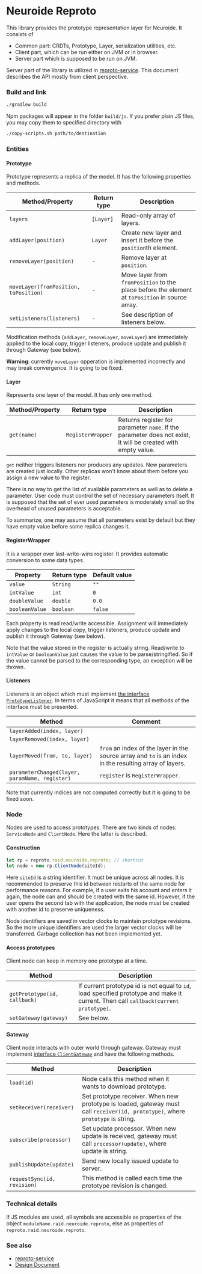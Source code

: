 Neuroide Reproto
================

This library provides the prototype representation layer for Neuroide. It consists of

* Common part: CRDTs, Prototype, Layer, serialization utilities, etc.
* Client part, which can be run either on JVM or in browser.
* Server part which is supposed to be run on JVM.

Server part of the library is utilized in [reproto-service](https://github.com/Web-networks/reproto-service). This document describes the API mostly from client perspective.

### Build and link

```sh
./gradlew build
```

Npm packages will appear in the folder `build/js`. If you prefer plain JS files, you may copy them to specified directory with

```sh
./copy-scripts.sh path/to/destination
```

### Entities

#### Prototype

Prototype represents a replica of the model. It has the following properties and methods.

| Method/Property                       | Return type | Description                                                  |
| ------------------------------------- | ----------- | ------------------------------------------------------------ |
| `layers`                              | `[Layer]`   | Read-only array of layers.                                   |
| `addLayer(position)`                  | `Layer`     | Create new layer and insert it before the `position`th element. |
| `removeLayer(position)`               | -           | Remove layer at `position`.                                  |
| `moveLayer(fromPosition, toPosition)` | -           | Move layer from `fromPosition` to the place before the element at `toPosition` in source array. |
| `setListeners(listeners)`             | -           | See description of listeners below.                          |

Modification methods (`addLayer`, `removeLayer`, `moveLayer`) are immediately applied to the local copy, trigger listeners, produce update and publish it through Gateway (see below).

**Warning**: currently `moveLayer` opperation is implemented incorrectly and may break convergence. It is going to be fixed.

#### Layer

Represents one layer of the model. It has only one method.

| Method/Property | Return type       | Description                                                  |
| --------------- | ----------------- | ------------------------------------------------------------ |
| `get(name)`     | `RegisterWrapper` | Returns register for parameter `name`. If the parameter does not exist, it will be created with empty value. |

`get` neither triggers listeners nor produces any updates. New parameters are created just locally. Other replicas won't know about them before you assign a new value to the register.

There is no way to get the list of available parameters as well as to delete a parameter. User code must control the set of necessary parameters itself. It is supposed that the set of ever used parameters is moderately small so the overhead of unused parameters is acceptable.

To summarize, one may assume that all parameters exist by default but they have empty value before some replica changes it.

#### RegisterWrapper

It is a wrapper over last-write-wins register. It provides automatic conversion to some data types.

| Property       | Return type | Default value |
| -------------- | ----------- | ------------- |
| `value`        | `String`    | `""`          |
| `intValue`     | `int`       | `0`           |
| `doubleValue`  | `double`    | `0.0`         |
| `booleanValue` | `boolean`   | `false`       |

Each property is read read/write accessible. Assignment will immediately apply changes to the local copy, trigger listeners, produce update and publish it through Gateway (see below).

Note that the value stored in the register is actually string. Read/write to `intValue` or `booleanValue` just causes the value to be parse/stringified. So if the value cannot be parsed to the corresponding type, an exception will be thrown.

#### Listeners

Listeners is an object which must implement [the interface `PrototypeListener`](https://github.com/Web-networks/reproto/blob/master/src/commonMain/kotlin/PrototypeListener.kt). In terms of JavaScript it means that all methods of the interface must be presented.

| Method                                         | Comment                                                      |
| ---------------------------------------------- | ------------------------------------------------------------ |
| `layerAdded(index, layer)`                     |                                                              |
| `layerRemoved(index, layer)`                   |                                                              |
| `layerMoved(from, to, layer)`                  | `from` an index of the layer in the source array and `to` is an index in the resulting array of layers. |
| `parameterChanged(layer, paramName, register)` | `register` is `RegisterWrapper`.                             |

Note that currently indices are not computed correctly but it is going to be fixed soon.

### Node

Nodes are used to access prototypes. There are two kinds of nodes: `ServiceNode` and `ClientNode`. Here the latter is described.

#### Construction

```js
let rp = reproto.raid.neuroide.reproto; // shortcut
let node = new rp.ClientNode(siteId);
```

Here `siteId` is a string identifier. It must be unique across all nodes. It is recommended to preserve this id between restarts of the same node for performance reasons. For example, if a user exits his account and enters it again, the node can and should be created with the same id. However, if the user opens the second tab with the application, the node must be created with another id to preserve uniqueness.

Node identifiers are saved in vector clocks to maintain prototype revisions. So the more unique identifiers are used the larger vector clocks will be transferred. Garbage collection has not been implemented yet.

#### Access prototypes

Client node can keep in memory one prototype at a time.

| Method                       | Description                                                  |
| ---------------------------- | ------------------------------------------------------------ |
| `getPrototype(id, callback)` | If current prototype id is not equal to `id`, load specified prototype and make it current. Then call `callback(current prototype)`. |
| `setGateway(gateway)`        | See below.                                                   |

#### Gateway

Client node interacts with outer world through gateway. Gateway must implement [interface `ClientGateway`](https://github.com/Web-networks/reproto/blob/master/src/commonMain/kotlin/ClientGateway.kt) and have the following methods.

| Method                      | Description                                                  |      |
| --------------------------- | ------------------------------------------------------------ | ---- |
| `load(id)`                  | Node calls this method when it wants to download prototype.  |      |
| `setReceiver(receiver)`     | Set prototype receiver. When new prototype is loaded, gateway must call `receiver(id, prototype)`, where `prototype` is string. |      |
| `subscribe(processor)`      | Set update processor. When new update is received, gateway must call `processor(update)`, where update is string. |      |
| `publishUpdate(update)`     | Send new locally issued update to server.                    |      |
| `requestSync(id, revision)` | This method is called each time the prototype revision is changed. |      |

### Technical details

If JS modules are used, all symbols are accessible as properties of the object `moduleName.raid.neuroide.reproto`, else as properties of `reproto.raid.neuroide.reproto`.

### See also

- [reproto-service](https://github.com/Web-networks/reproto-service)
- [Design Document](https://docs.google.com/document/d/1cHbbvcdDRKtzS8CAxQvWhC8s5-DHV13p52g1_WXXRvo/edit?usp=sharing)
